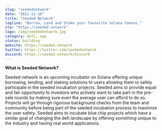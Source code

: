 ```yaml
---
slug: "seedednetwork"
date: "2021-11-10"
title: "Seeded Network"
logline: "Borrow, Lend and Stake your favourite Solana tokens."
cta: "https://seeded.network"
logo: /img/seedednetwork.jpg
category: defi, app
status: building
website: https://seeded.network
twitter: https://twitter.com/seedednetwork
discord: https://seeded.network/discord
---
```


**What is Seeded Network?**

Seeded network is an upcoming incubator on Solana offering unique borrowing, lending, and staking solutions to users allowing them to safely participate in the seeded incubation projects.
Seeded aims to provide equal and fair opportunity to investors who actively want to take part in the pre-sale rounds by making sure even the average user can afford to do so. 
Projects will go through rigorous background checks from the team and community before being part of the seeded incubation process to maximise the user safety.
Seeded aims to incubate blue chip projects which have a similar goal of changing the defi landscape by offering something unique to the industry and having real world applications.
